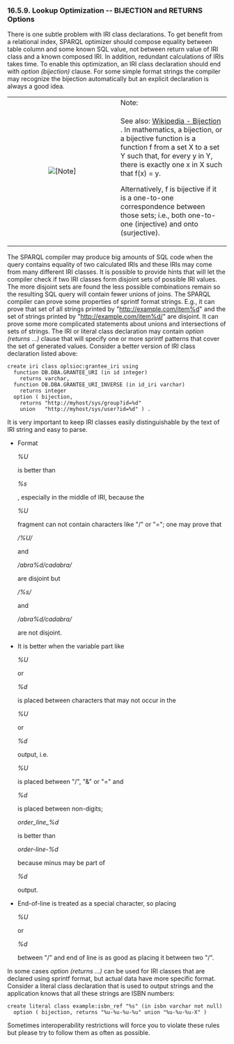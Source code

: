 <div>

<div>

<div>

<div>

### 16.5.9. Lookup Optimization -- BIJECTION and RETURNS Options

</div>

</div>

</div>

There is one subtle problem with IRI class declarations. To get benefit
from a relational index, SPARQL optimizer should compose equality
between table column and some known SQL value, not between return value
of IRI class and a known composed IRI. In addition, redundant
calculations of IRIs takes time. To enable this optimization, an IRI
class declaration should end with <span class="emphasis">*option
(bijection)*</span> clause. For some simple format strings the compiler
may recognize the bijection automatically but an explicit declaration is
always a good idea.

<div>

<table data-border="0" data-summary="Note: Note:">
<colgroup>
<col style="width: 50%" />
<col style="width: 50%" />
</colgroup>
<tbody>
<tr class="odd">
<td rowspan="2" style="text-align: center;" data-valign="top"
width="25"><img src="images/note.png" alt="[Note]" /></td>
<td style="text-align: left;">Note:</td>
</tr>
<tr class="even">
<td style="text-align: left;" data-valign="top"><p>See also: <a
href="http://en.wikipedia.org/wiki/One-to-one_correspondence"
class="ulink" target="_top">Wikipedia - Bijection</a> . In mathematics,
a bijection, or a bijective function is a function f from a set X to a
set Y such that, for every y in Y, there is exactly one x in X such that
f(x) = y.</p>
<p>Alternatively, f is bijective if it is a one-to-one correspondence
between those sets; i.e., both one-to-one (injective) and onto
(surjective).</p></td>
</tr>
</tbody>
</table>

</div>

The SPARQL compiler may produce big amounts of SQL code when the query
contains equality of two calculated IRIs and these IRIs may come from
many different IRI classes. It is possible to provide hints that will
let the compiler check if two IRI classes form disjoint sets of possible
IRI values. The more disjoint sets are found the less possible
combinations remain so the resulting SQL query will contain fewer unions
of joins. The SPARQL compiler can prove some properties of sprintf
format strings. E.g., it can prove that set of all strings printed by
"http://example.com/item%d" and the set of strings printed by
"http://example.com/item%d/" are disjoint. It can prove some more
complicated statements about unions and intersections of sets of
strings. The IRI or literal class declaration may contain
<span class="emphasis">*option (returns ...)*</span> clause that will
specify one or more sprintf patterns that cover the set of generated
values. Consider a better version of IRI class declaration listed above:

``` programlisting
create iri class oplsioc:grantee_iri using
  function DB.DBA.GRANTEE_URI (in id integer)
    returns varchar,
  function DB.DBA.GRANTEE_URI_INVERSE (in id_iri varchar)
    returns integer
  option ( bijection,
    returns "http://myhost/sys/group?id=%d"
    union   "http://myhost/sys/user?id=%d" ) .
```

It is very important to keep IRI classes easily distinguishable by the
text of IRI string and easy to parse.

<div>

- Format

  <span class="emphasis">*%U*</span>

  is better than

  <span class="emphasis">*%s*</span>

  , especially in the middle of IRI, because the

  <span class="emphasis">*%U*</span>

  fragment can not contain characters like "/" or "="; one may prove
  that

  <span class="emphasis">*/%U/*</span>

  and

  <span class="emphasis">*/abra%d/cadabra/*</span>

  are disjoint but

  <span class="emphasis">*/%s/*</span>

  and

  <span class="emphasis">*/abra%d/cadabra/*</span>

  are not disjoint.

- It is better when the variable part like

  <span class="emphasis">*%U*</span>

  or

  <span class="emphasis">*%d*</span>

  is placed between characters that may not occur in the

  <span class="emphasis">*%U*</span>

  or

  <span class="emphasis">*%d*</span>

  output, i.e.

  <span class="emphasis">*%U*</span>

  is placed between "/", "&" or "=" and

  <span class="emphasis">*%d*</span>

  is placed between non-digits;

  <span class="emphasis">*order_line\_%d*</span>

  is better than

  <span class="emphasis">*order-line-%d*</span>

  because minus may be part of

  <span class="emphasis">*%d*</span>

  output.

- End-of-line is treated as a special character, so placing

  <span class="emphasis">*%U*</span>

  or

  <span class="emphasis">*%d*</span>

  between "/" and end of line is as good as placing it between two "/".

</div>

In some cases <span class="emphasis">*option (returns ...)*</span> can
be used for IRI classes that are declared using sprintf format, but
actual data have more specific format. Consider a literal class
declaration that is used to output strings and the application knows
that all these strings are ISBN numbers:

``` programlisting
create literal class example:isbn_ref "%s" (in isbn varchar not null)
  option ( bijection, returns "%u-%u-%u-%u" union "%u-%u-%u-X" )
```

Sometimes interoperability restrictions will force you to violate these
rules but please try to follow them as often as possible.

</div>
